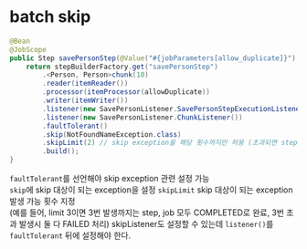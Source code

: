 # batch skip 

```java
@Bean
@JobScope
public Step savePersonStep(@Value("#{jobParameters[allow_duplicate]}") String allowDuplicate) throws Exception {
    return stepBuilderFactory.get("savePersonStep")
        .<Person, Person>chunk(10)
        .reader(itemReader())
        .processor(itemProcessor(allowDuplicate))
        .writer(itemWriter())
        .listener(new SavePersonListener.SavePersonStepExecutionListener())
        .listener(new SavePersonListener.ChunkListener())
        .faultTolerant()
        .skip(NotFoundNameException.class)
        .skipLimit(2) // skip exception을 해당 횟수까지만 허용 (초과되면 step FAILED)
        .build();
}
```
`faultTolerant`를 선언해야 skip exception 관련 설정 가능  
`skip`에 skip 대상이 되는 exception을 설정
`skipLimit` skip 대상이 되는 exception 발생 가능 횟수 지정  
(예를 들어, limit 3이면 3번 발생까지는 step, job 모두 COMPLETED로 완료, 3번 초과 발생시 둘 다 FAILED 처리)
skipListener도 설정할 수 있는데 `listener()`를 `faultTolerant` 뒤에 설정해야 한다.